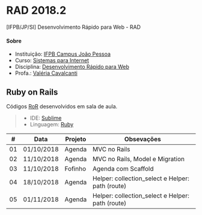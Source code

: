 # **RAD 2018.2**
[IFPB/JP/SI] Desenvolvimento Rápido para Web - RAD

#### <i class="icon-link"></i> **Sobre**
- Instituição: [IFPB Campus João Pessoa](http://www.ifpb.edu.br/campi/campi/joao-pessoa)
- Curso: [Sistemas para Internet](http://estudante.ifpb.edu.br/cursos/39)
- Disciplina: [Desenvolvimento Rápido para Web](http://rad.valeriacavalcanti.com.br)
- Profa.: [Valéria Cavalcanti](http://valeria.eti.br)


## **Ruby on Rails**
Códigos [RoR](https://rubyonrails.org/) desenvolvidos em sala de aula.
> - IDE: [Sublime](https://developer.android.com/studio/index.html)
> - Linguagem: [Ruby](https://www.ruby-lang.org)


\# | Data | Projeto | Obsevações
--- | --- | --- | ---
01 | 01/10/2018 | Agenda | MVC no Rails
02 | 11/10/2018 | Agenda | MVC no Rails, Model e Migration
03 | 11/10/2018 | Fofinho | Agenda com Scaffold
04 | 18/10/2018 | Agenda | Helper: collection_select e Helper: path (route)
05 | 01/11/2018 | Agenda | Helper: collection_select e Helper: path (route)
